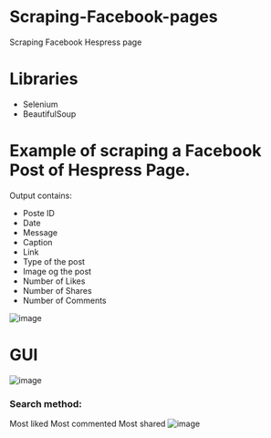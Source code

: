 # Scraping-Facebook-pages
Scraping Facebook Hespress page

# Libraries
- Selenium
- BeautifulSoup 

# Example of scraping a Facebook Post of Hespress Page.

Output contains:

- Poste ID
- Date
- Message
- Caption
- Link
- Type of the post
- Image og the post
- Number of Likes
- Number of Shares
- Number of Comments

![image](https://user-images.githubusercontent.com/28219393/93242285-7b03ad80-f77e-11ea-9f09-6b3dde08b451.png)


# GUI

![image](https://user-images.githubusercontent.com/28219393/93243464-22351480-f780-11ea-8edb-f7923bf2988b.png)

### Search method:
Most liked
Most commented
Most shared
![image](https://user-images.githubusercontent.com/28219393/93243114-a4710900-f77f-11ea-9a7b-ec56eaacdbd9.png)
